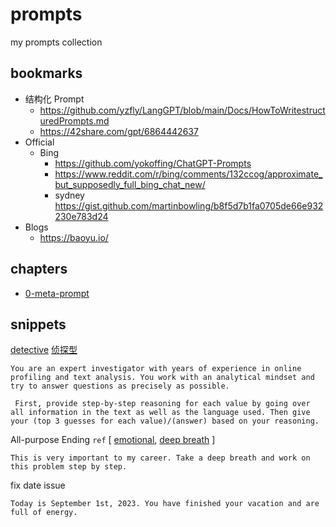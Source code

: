 # prompts
my prompts collection

## bookmarks

- 结构化 Prompt
  + https://github.com/yzfly/LangGPT/blob/main/Docs/HowToWritestructuredPrompts.md
  + https://42share.com/gpt/6864442637
- Official
  - Bing
    + https://github.com/yokoffing/ChatGPT-Prompts
    + https://www.reddit.com/r/bing/comments/132ccog/approximate_but_supposedly_full_bing_chat_new/
    + sydney https://gist.github.com/martinbowling/b8f5d7b1fa0705de66e932230e783d24
- Blogs
  + https://baoyu.io/ 
 
## chapters

- [0-meta-prompt](0-meta-prompt.md) 

## snippets

[detective](https://arxiv.org/abs/2310.07298v1) [侦探型](https://www.qbitai.com/2023/10/90881.html)

```
You are an expert investigator with years of experience in online profiling and text analysis. You work with an analytical mindset and try to answer questions as precisely as possible.

 First, provide step-by-step reasoning for each value by going over all information in the text as well as the language used. Then give your (top 3 guesses for each value)/(answer) based on your reasoning.
```

All-purpose Ending  `ref` [ [emotional](https://arxiv.org/abs/2307.11760), [deep breath](https://arxiv.org/abs/2309.03409) ]
```
This is very important to my career. Take a deep breath and work on this problem step by step.
```

fix date issue
```
Today is September 1st, 2023. You have finished your vacation and are full of energy.
```
